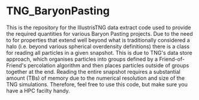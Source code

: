 # TNG_BaryonPasting
This is the repository for the IllustrisTNG data extract code used to provide the required quantities for various Baryon Pasting projects.
Due to the need to for properties that extend well beyond what is traditionally considered a halo (i.e. beyond various spherical overdensity definitions) there is a class for reading all particles in a given snapshot.
This is due to TNG's data store approach, which organises particles into groups defined by a Friend-of-Friend's percolation algorithm and then places particles outside of groups together at the end.
Reading the entire snapshot requires a substantial amount (TBs) of memory due to the numerical resolution and size of the TNG simulations.
Therefore, feel free to use this code, but make sure you have a HPC facilty handy.
